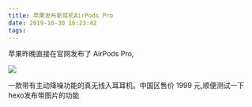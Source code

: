 ```yaml
---
title: 苹果发布新耳机AirPods Pro
date: 2019-10-30 16:23:42
tags:
---
```


苹果昨晚直接在官网发布了 AirPods Pro, 

![](./airpodsPro.jpg)

一款带有主动降噪功能的真无线入耳耳机。中国区售价 1999 元,顺便测试一下hexo发布带图片的功能

<!-- more -->